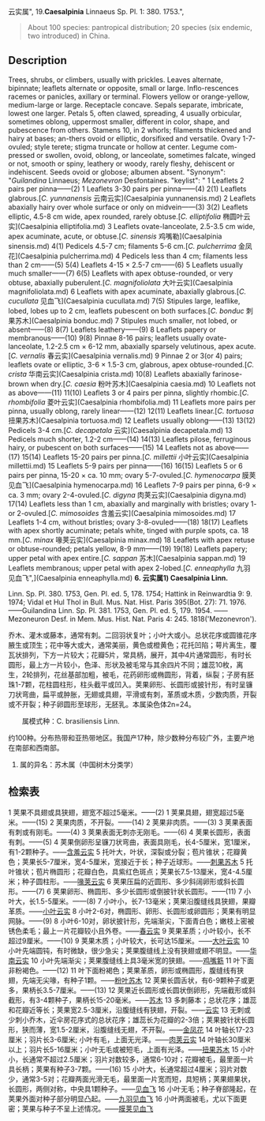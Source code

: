 云实属",
19.**Caesalpinia** Linnaeus Sp. Pl. 1: 380. 1753.",

> About 100 species: pantropical distribution; 20 species (six endemic, two introduced) in China.

## Description
Trees, shrubs, or climbers, usually with prickles. Leaves alternate, bipinnate; leaflets alternate or opposite, small or large. Inflo-rescences racemes or panicles, axillary or terminal. Flowers yellow or orange-yellow, medium-large or large. Receptacle concave. Sepals separate, imbricate, lowest one larger. Petals 5, often clawed, spreading, 4 usually orbicular, sometimes oblong, uppermost smaller, different in color, shape, and pubescence from others. Stamens 10, in 2 whorls; filaments thickened and hairy at bases; an-thers ovoid or elliptic, dorsifixed and versatile. Ovary 1-7-ovuled; style terete; stigma truncate or hollow at center. Legume com-pressed or swollen, ovoid, oblong, or lanceolate, sometimes falcate, winged or not, smooth or spiny, leathery or woody, rarely fleshy, dehiscent or indehiscent. Seeds ovoid or globose; albumen absent.
  "Synonym": "*Guilandina* Linnaeus; *Mezonevron* Desfontaines.
  "keylist": "
1 Leaflets 2 pairs per pinna——(2)
1 Leaflets 3-30 pairs per pinna——(4)
2(1) Leaflets glabrous.[*C. yunnanensis* 云南云实](Caesalpinia yunnanensis.md)
2 Leaflets abaxially hairy over whole surface or only on midvein——(3)
3(2) Leaflets elliptic, 4.5-8 cm wide, apex rounded, rarely obtuse.[*C. elliptifolia* 椭圆叶云实](Caesalpinia elliptifolia.md)
3 Leaflets ovate-lanceolate, 2.5-3.5 cm wide, apex acuminate, acute, or obtuse.[*C. sinensis* 鸡嘴勒](Caesalpinia sinensis.md)
4(1) Pedicels 4.5-7 cm; filaments 5-6 cm.[*C. pulcherrima* 金凤花](Caesalpinia pulcherrima.md)
4 Pedicels less than 4 cm; filaments less than 2 cm——(5)
5(4) Leaflets 4-15 × 2.5-7 cm——(6)
5 Leaflets usually much smaller——(7)
6(5) Leaflets with apex obtuse-rounded, or very obtuse, abaxially puberulent.[*C. magnifoliolata* 大叶云实](Caesalpinia magnifoliolata.md)
6 Leaflets with apex acuminate, abaxially glabrous.[*C. cucullata* 见血飞](Caesalpinia cucullata.md)
7(5) Stipules large, leaflike, lobed, lobes up to 2 cm, leaflets pubescent on both surfaces.[*C. bonduc* 刺果苏木](Caesalpinia bonduc.md)
7 Stipules much smaller, not lobed, or absent——(8)
8(7) Leaflets leathery——(9)
8 Leaflets papery or membranous——(10)
9(8) Pinnae 8-16 pairs; leaflets usually ovate-lanceolate, 1.2-2.5 cm × 6-12 mm, abaxially sparsely velutinous, apex acute.[*C. vernalis* 春云实](Caesalpinia vernalis.md)
9 Pinnae 2 or 3(or 4) pairs; leaflets ovate or elliptic, 3-6 × 1.5-3 cm, glabrous, apex obtuse-rounded.[*C. crista* 华南云实](Caesalpinia crista.md)
10(8) Leaflets abaxially farinose-brown when dry.[*C. caesia* 粉叶苏木](Caesalpinia caesia.md)
10 Leaflets not as above——(11)
11(10) Leaflets 3 or 4 pairs per pinna, slightly rhombic.[*C. rhombifolia* 菱叶云实](Caesalpinia rhombifolia.md)
11 Leaflets more pairs per pinna, usually oblong, rarely linear——(12)
12(11) Leaflets linear.[*C. tortuosa* 扭果苏木](Caesalpinia tortuosa.md)
12 Leaflets usually oblong——(13)
13(12) Pedicels 3-4 cm.[*C. decapetala* 云实](Caesalpinia decapetala.md)
13 Pedicels much shorter, 1.2-2 cm——(14)
14(13) Leaflets pilose, ferruginous hairy, or pubescent on both surfaces——(15)
14 Leaflets not as above——(17)
15(14) Leaflets 15-20 pairs per pinna.[*C. millettii* 小叶云实](Caesalpinia millettii.md)
15 Leaflets 5-9 pairs per pinna——(16)
16(15) Leaflets 5 or 6 pairs per pinna, 15-20 × ca. 10 mm; ovary 5-7-ovuled.[*C. hymenocarpa* 膜荚见血飞](Caesalpinia hymenocarpa.md)
16 Leaflets 7-9 pairs per pinna, 6-9 × ca. 3 mm; ovary 2-4-ovuled.[*C. digyna* 肉荚云实](Caesalpinia digyna.md)
17(14) Leaflets less than 1 cm, abaxially and marginally with bristles; ovary 1- or 2-ovuled.[*C. mimosoides* 含羞云实](Caesalpinia mimosoides.md)
17 Leaflets 1-4 cm, without bristles; ovary 3-8-ovuled——(18)
18(17) Leaflets with apex shortly acuminate; petals white, tinged with purple spots, ca. 18 mm.[*C. minax* 喙荚云实](Caesalpinia minax.md)
18 Leaflets with apex retuse or obtuse-rounded; petals yellow, 8-9 mm——(19)
19(18) Leaflets papery; upper petal with apex entire.[*C. sappan* 苏木](Caesalpinia sappan.md)
19 Leaflets membranous; upper petal with apex 2-lobed.[*C. enneaphylla* 九羽见血飞",](Caesalpinia enneaphylla.md)
**6. 云实属1) Caesalpinia Linn.**

Linn. Sp. Pl. 380. 1753, Gen. Pl. ed. 5, 178. 1754; Hattink in Reinwardtia 9: 9. 1974; Vidal et Hul Thol in Bull. Mus. Nat. Hist. Paris 395(Bot. 27): 71. 1976.——Guilandina Linn. Sp. Pl. 381. 1753, Gen. Pl. ed. 5, 179. 1954. ——Mezoneuron Desf. in Mem. Mus. Hist. Nat. Paris 4: 245. 1818('Mezonevron').

乔木、灌木或藤本，通常有刺。二回羽状复叶；小叶大或小。总状花序或圆锥花序腋生或顶生；花中等大或大，通常美丽，黄色或橙黄色；花托凹陷；萼片离生，覆瓦状排列，下方一片较大；花瓣5片，常具柄，展开，其中4片通常圆形，有时长圆形，最上方一片较小，色泽、形状及被毛常与其余四片不同；雄蕊10枚，离生，2轮排列，花丝基部加粗，被毛，花药卵形或椭圆形，背着，纵裂；子房有胚珠1-7颗，花柱圆柱形，柱头截平或凹入。荚果卵形、长圆形或披针形，有时呈镰刀状弯曲，扁平或肿胀，无翅或具翅，平滑或有刺，革质或木质，少数肉质，开裂或不开裂；种子卵圆形至球形，无胚乳。本属染色体2n=24。
<p style='text-indent:28px'>属模式种：C. brasiliensis Linn.

约100种。分布热带和亚热带地区。我国产17种，除少数种分布较广外，主要产地在南部和西南部。

1) 属的异名：苏木属（中国树木分类学）

## 检索表

1 荚果不具翅或具狭翅，翅宽不超过5毫米。——(2)
1 荚果具翅，翅宽超过5毫米。——(15)
2 荚果肉质，不开裂。——(14)
2 荚果非肉质。——(3)
3 荚果表面有刺或有刚毛。——(4)
3 荚果表面无刺亦无刚毛。——(6)
4 荚果长圆形，表面有刺。——(5)
4 荚果倒卵形呈镰刀状弯曲，表面具刚毛，长4-5厘米，宽1厘米，有1-2颗种子。——[含羞云实](Caesalpinia%20mimosoides.md)
5 托叶大，叶状，深裂或分裂；苞片锥状；花瓣黄色；荚果长5-7厘米，宽4-5厘米，宽接近于长；种子近球形。——[刺果苏木](Caesalpinia%20bonduc.md)
5 托叶锥状；苞片椭圆形；花瓣白色，具紫红色斑点；荚果长7.5-13厘米，宽4-4.5厘米；种子圆柱形。——[喙荚云实](Caesalpinia%20minax.md)
6 荚果压扁的近圆形、多少斜阔卵形或斜长圆形。——(7)
6 荚果卵形、椭圆形、多少长圆形或倒披针状长圆形。——(11)
7 小叶大，长1.5-5厘米。——(8)
7 小叶小，长7-13毫米；荚果沿腹缝线具狭翅，果瓣革质。——[小叶云实](Caesalpinia%20millettii.md)
8 小叶2-6对，椭圆形、卵形、长圆形或卵圆形；荚果有明显网脉。——(9)
8 小叶6-10对，卵状披针形，先端渐尖，下面青白色；嫩枝上密被锈色柔毛；最上一片花瓣较小且外卷。——[春云实](Caesalpinia%20vernalis.md)
9 荚果革质；小叶较小，长不超过9厘米。——(10)
9 荚果木质；小叶较大，长可达15厘米。——[大叶云实](Caesalpinia%20magnifoliolata.md)
10 小叶先端圆钝，有时微缺，很少急尖；荚果腹缝线上没有狭翅或翅不明显。——[华南云实](Caesalpinia%20crista.md)
10 小叶先端渐尖；荚果腹缝线上具3毫米宽的狭翅。——[鸡嘴簕](Caesalpinia%20sinensis.md)
11 叶下面非粉褐色。——(12)
11 叶下面粉褐色；荚果革质，卵形或椭圆形，腹缝线有狭翅，先端无尖喙，有种子1颗。——[粉叶苏木](Caesalpinia%20caesia.md)
12 荚果长圆舌状，有6-9颗种子或更多，果柄长3.5-7厘米。——(13)
12 荚果近长圆形或长圆状倒卵形，先端截形或斜截形，有3-4颗种子，果柄长15-20毫米。——[苏木](Caesalpinia%20sappan.md)
13 多刺藤本；总状花序；雄蕊和花瓣近等长；荚果宽2.5-3厘米，沿腹缝线有狭翅，开裂。——[云实](Caesalpinia%20decapetala.md)
13 无刺或少刺小乔木，近伞房花序式的总状花序；雄蕊长为花瓣的2-3倍；荚果披针状长圆形，狭而薄，宽1.5-2厘米，沿腹缝线无翅，不开裂。——[金凤花](Caesalpinia%20pulcherrima.md)
14 叶轴长17-23厘米；羽片长3-6厘米; 小叶有毛，上面无光泽。——[肉荚云实](Caesalpinia%20digyna.md)
14 叶轴长30厘米以上；羽片长5-16厘米；小叶无毛或被短毛，上面有光泽。——[扭果苏木](Caesalpinia%20tortusoa.md)
15 小叶小，长通常不超过2.5厘米；羽片对数较多，通常6-10对；花瓣被毛，最里面一片具长柄；荚果有种子3-7颗。——(16)
15 小叶大，长通常超过4厘米；羽片对数少，通常3-5对；花瓣两面光滑无毛，最里面一片宽而短，具短柄；荚果翅果状，长圆形，两侧对称，中央具1颗种子。——[见血飞](Caesalpinia%20cucullata.md)
16 小叶无毛；种子脊部隆起，在荚果外面对种子部分明显凸起。——[九羽见血飞](Caesalpinia%20enneaphylla.md)
16 小叶两面被毛，尤以下面更密；荚果与种子不呈上述情况。——[膜荚见血飞](Caesalpinia%20hymenocarpa.md)
